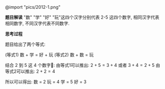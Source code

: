 @import "pics/2012-1.png"

**题目解读**
"数" "学" "好" "玩"这四个汉字分别代表 2-5 这四个数字, 相同汉字代表相同数字, 不同汉字代表不同数字.

**思考过程**

题目给出了两个等式:

(等式1) 数 + 学 = 好 + 玩
(等式2) 数 + 数 = 玩

结合 2 到 5 这 4 个数字:
由等式1可以推出: $2 + 5 = 3 + 4$ 或者 $3 + 4 = 2 + 5$
由等式2可以推出: $2 + 2 = 4$

所以可以得出:
数 = 2
玩 = 4
学 = 5
好 = 3